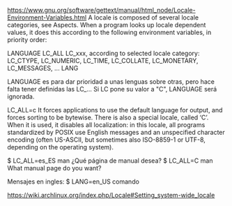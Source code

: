 https://www.gnu.org/software/gettext/manual/html_node/Locale-Environment-Variables.html
A locale is composed of several locale categories, see Aspects. When a program looks up locale dependent values, it does this according to the following environment variables, in priority order:

LANGUAGE
LC_ALL
LC_xxx, according to selected locale category: LC_CTYPE, LC_NUMERIC, LC_TIME, LC_COLLATE, LC_MONETARY, LC_MESSAGES, ...
LANG

LANGUAGE es para dar prioridad a unas lenguas sobre otras, pero hace falta tener definidas las LC_...
Si LC pone su valor a "C", LANGUAGE será ignorada.


LC_ALL=c
It forces applications to use the default language for output, and forces sorting to be bytewise.
There is also a special locale, called ‘C’. When it is used, it disables all localization: in this locale, all programs standardized by POSIX use English messages and an unspecified character encoding (often US-ASCII, but sometimes also ISO-8859-1 or UTF-8, depending on the operating system).

$ LC_ALL=es_ES man
¿Qué página de manual desea?
$ LC_ALL=C man
What manual page do you want?

Mensajes en ingles:
$ LANG=en_US comando


https://wiki.archlinux.org/index.php/Locale#Setting_system-wide_locale
